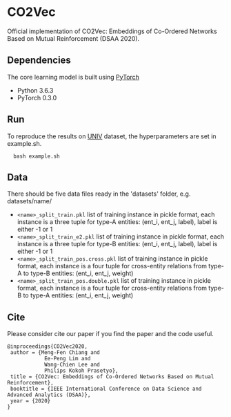 # CO2Vec
Official implementation of CO2Vec: Embeddings of Co-Ordered Networks Based on Mutual Reinforcement (DSAA 2020).

## Dependencies
The core learning model is built using [PyTorch](https://pytorch.org/)
* Python 3.6.3
* PyTorch 0.3.0


## Run
To reproduce the results on [UNIV](https://github.com/harrylclc/concept-prerequisite-papers) dataset, the hyperparameters are set in example.sh.

```
  bash example.sh
```

## Data
There should be five data files ready in the 'datasets' folder, e.g. datasets/name/
* ```<name>_split_train.pkl``` list of training instance in pickle format, each instance is a three tuple for type-A entities: (ent_i, ent_j, label), label is either -1 or 1
* ```<name>_split_train_e2.pkl``` list of training instance in pickle format, each instance is a three tuple for type-B entities: (ent_i, ent_j, label), label is either -1 or 1
* ```<name>_split_train_pos.cross.pkl``` list of training instance in pickle format, each instance is a four tuple for cross-entity relations from type-A to type-B entities: (ent_i, ent_j, weight)
* ```<name>_split_train_pos.double.pkl``` list of training instance in pickle format, each instance is a four tuple for cross-entity relations from type-B to type-A entities: (ent_i, ent_j, weight)


## Cite
Please consider cite our paper if you find the paper and the code useful.

```
@inproceedings{CO2Vec2020,
 author = {Meng-Fen Chiang and
            Ee-Peng Lim and 
            Wang-Chien Lee and                
            Philips Kokoh Prasetyo},
 title = {CO2Vec: Embeddings of Co-Ordered Networks Based on Mutual Reinforcement},
 booktitle = {IEEE International Conference on Data Science and Advanced Analytics (DSAA)},
 year = {2020}
} 
```
